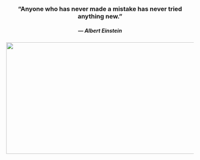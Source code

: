 <h3 align="center"><strong>“Anyone who has never made a mistake has never tried anything new.”</strong></h3>
<h5 align="center">― Albert Einstein</h5>


<p align="center"><img src="https://media.giphy.com/media/TilmLMmWrRYYHjLfub/giphy.gif" width="600px" height="300px"></p> 

  
  
<!--
**ikazreal21/ikazreal21** is a ✨ _special_ ✨ repository because its `README.md` (this file) appears on your GitHub profile.

Here are some ideas to get you started:

- 🔭 I’m currently working on ...
- 🌱 I’m currently learning ...
- 👯 I’m looking to collaborate on ...
- 🤔 I’m looking for help with ...
- 💬 Ask me about ...
- 📫 How to reach me: ...
- 😄 Pronouns: ...
- ⚡ Fun fact: ...
-->
